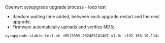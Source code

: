 Openwrt sysupgrade upgrade process - loop test

- Random waiting time added, between each upgrade restart and the next upgrade;
- Firmware automatically uploads and verifies MD5;

```bash
sysupgrade-stable-test.sh <MS1200S.202403101407-v1.0> <192.168.10.114> <60>

```
